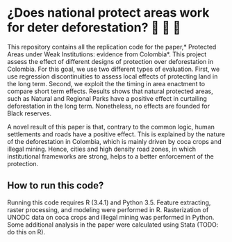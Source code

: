 # ¿Does national protect areas work for deter deforestation? :evergreen_tree: :evergreen_tree: :evergreen_tree:

This repository contains all the replication code for the paper,* Protected Areas 
under Weak Institutions: evidence from Colombia*. This project assess the effect 
of different designs of protection over deforestation in Colombia. For this goal, 
we use two different types of evaluation. First, we use regression discontinuities
to assess local effects of protecting land in the long term. Second, we exploit the 
the timing in area enactment to compare short term effects. Results shows that natural 
protected areas, such as Natural and Regional Parks have a positive effect in 
curtailing deforestation in the long term. Nonetheless, no effects are founded for 
Black reserves.

A novel result of this paper is that, contrary to the common logic, human settlements
and roads have a positive effect. This is explained by the nature of the deforestation
in Colombia, which is mainly driven by coca crops and illegal mining. Hence, cities and 
high density road zones, in which institutional frameworks are strong, helps to a 
better enforcement of the protection. 


## How to run this code?
Running this code requires R (3.4.1) and Python 3.5. Feature extracting, raster processing, 
and modeling were performed in R. Rasterization of UNODC data on coca crops and illegal
mining was performed in Python. Some additional analysis in the paper were calculated using 
Stata (TODO: do this on R).    




